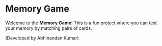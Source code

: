 # Memory Game

Welcome to the **Memory Game**! This is a fun project where you can test your memory by matching pairs of cards.

(Developed by Abhinandan Kumar)
